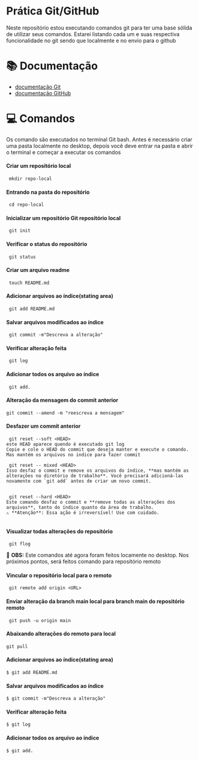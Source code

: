 
# Prática Git/GitHub

Neste repositório estou executando comandos git para ter uma base sólida de utilizar seus comandos. Estarei listando cada um e suas respectiva funcionalidade no git sendo que localmente e no envio para o github


# 📚 Documentação 

- [documentação Git](https://git-scm.com/search/results?search=readme&language=pt_BR)
- [documentação GitHub](https://docs.github.com/pt)

# 💻 Comandos
Os comando são executados no terminal Git bash. Antes é necessário criar uma pasta localmente no desktop, depois você deve entrar na pasta e abrir o terminal e começar a executar os comandos

#### Criar um repositório local

```
 mkdir repo-local

``` 

#### Entrando na pasta do repositório

```
 cd repo-local

```

#### Inicializar um repositório Git repositório local

```
 git init

```

#### Verificar o status do repositório


```
 git status

```

#### Criar um arquivo readme

```
 touch README.md

```

#### Adicionar arquivos ao índice(stating area)

```
 git add README.md

```

#### Salvar arquivos modificados ao índice

```
 git commit -m"Descreva a alteração"

```

#### Verificar alteração feita

```
 git log

```

#### Adicionar todos os arquivo ao índice

```
 git add.

```

#### Alteração da mensagem do commit anterior

```
git commit --amend -m "reescreva a mensagem"

```

#### Desfazer um commit anterior

```
 git reset --soft <HEAD>
este HEAD aparece quendo é executado git log
Copie e cole o HEAD do commit que deseja manter e execute o comando. Mas mantém os arquivos no indice para fazer commit

 git reset -- mixed <HEAD>
Isso desfaz o commit e remove os arquivos do índice, **mas mantém as alterações no diretório de trabalho**. Você precisará adicioná-las novamente com `git add` antes de criar um novo commit.  


 git reset --hard <HEAD>
Este comando desfaz o commit e **remove todas as alterações dos arquivos**, tanto do índice quanto da área de trabalho.  
⚠️ **Atenção**: Essa ação é irreversível! Use com cuidado.  


```

#### Visualizar todas alterações do repositório

```
 git flog

```

🔔 **OBS:** Este comandos até agora foram feitos locamente no desktop. Nos próximos pontos, será feitos comando para repositório remoto

#### Vincular o repositório local para o remoto

```
 git remote add origin <URL>

```

#### Enviar alteração da branch main local para branch main do repositório remoto

```
 git push -u origin main

```

#### Abaixando alterações do remoto para local

```
git pull

```

#### Adicionar arquivos ao índice(stating area)

```
$ git add README.md

```

#### Salvar arquivos modificados ao índice

```
$ git commit -m"Descreva a alteração"

```

#### Verificar alteração feita

```
$ git log

```

#### Adicionar todos os arquivo ao índice

```
$ git add.

```




 






